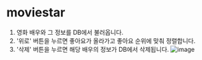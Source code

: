 # moviestar
1. 영화 배우와 그 정보를 DB에서 불러옵니다.
2. '위로' 버튼을 누르면 좋아요가 올라가고 좋아요 순위에 맞춰 정렬합니다.
3. '삭제' 버튼을 누르면 해당 배우의 정보가 DB에서 삭제됩니다.
![image](https://user-images.githubusercontent.com/71905164/163926240-2463c559-759a-4696-b9b8-a5e268a087d0.png)
